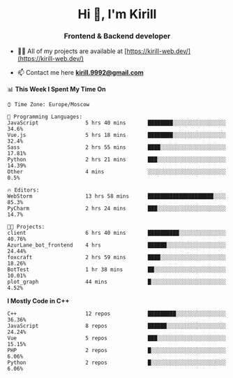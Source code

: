 <h1 align="center">Hi 👋, I'm Kirill</h1>
<h3 align="center">Frontend & Backend developer</h3>

- 👨‍💻 All of my projects are available at [https://kirill-web.dev/](https://kirill-web.dev/)

- 📫 Contact me here **kirill.9992@gmail.com**











<!--START_SECTION:waka-->
📊 **This Week I Spent My Time On** 

```text
⌚︎ Time Zone: Europe/Moscow

💬 Programming Languages: 
JavaScript               5 hrs 40 mins       ████████░░░░░░░░░░░░░░░░░   34.6% 
Vue.js                   5 hrs 18 mins       ████████░░░░░░░░░░░░░░░░░   32.4% 
Sass                     2 hrs 55 mins       ████░░░░░░░░░░░░░░░░░░░░░   17.81% 
Python                   2 hrs 21 mins       ███░░░░░░░░░░░░░░░░░░░░░░   14.39% 
Other                    4 mins              ░░░░░░░░░░░░░░░░░░░░░░░░░   0.5%

🔥 Editors: 
WebStorm                 13 hrs 58 mins      █████████████████████░░░░   85.3% 
PyCharm                  2 hrs 24 mins       ███░░░░░░░░░░░░░░░░░░░░░░   14.7%

🐱‍💻 Projects: 
client                   6 hrs 40 mins       ██████████░░░░░░░░░░░░░░░   40.76% 
AzurLane_bot_frontend    4 hrs               ██████░░░░░░░░░░░░░░░░░░░   24.44% 
foxcraft                 2 hrs 59 mins       ████░░░░░░░░░░░░░░░░░░░░░   18.26% 
BotTest                  1 hr 38 mins        ██░░░░░░░░░░░░░░░░░░░░░░░   10.01% 
plot_graph               44 mins             █░░░░░░░░░░░░░░░░░░░░░░░░   4.52%

```

**I Mostly Code in C++** 

```text
C++                      12 repos            █████████░░░░░░░░░░░░░░░░   36.36% 
JavaScript               8 repos             ██████░░░░░░░░░░░░░░░░░░░   24.24% 
Vue                      5 repos             ███░░░░░░░░░░░░░░░░░░░░░░   15.15% 
PHP                      2 repos             █░░░░░░░░░░░░░░░░░░░░░░░░   6.06% 
Python                   2 repos             █░░░░░░░░░░░░░░░░░░░░░░░░   6.06%

```



<!--END_SECTION:waka-->
